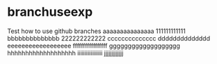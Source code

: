 # branchuseexp
Test how to use github branches
aaaaaaaaaaaaaaa
111111111111
bbbbbbbbbbbbbb
222222222222
cccccccccccccc
dddddddddddddd
eeeeeeeeeeeeeeeeee
fffffffffffffffff
ggggggggggggggggggg
hhhhhhhhhhhhhhhhhhh
iiiiiiiiiiiiiiiii
jjjjjjjjjjjjj
